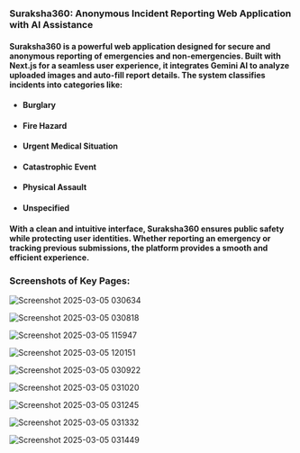 ### Suraksha360: Anonymous Incident Reporting Web Application with AI Assistance
#### Suraksha360 is a powerful web application designed for secure and anonymous reporting of emergencies and non-emergencies. Built with Next.js for a seamless user experience, it integrates Gemini AI to analyze uploaded images and auto-fill report details. The system classifies incidents into categories like:
- #### Burglary
- #### Fire Hazard
- #### Urgent Medical Situation
- #### Catastrophic Event
- #### Physical Assault
- #### Unspecified
#### With a clean and intuitive interface, Suraksha360 ensures public safety while protecting user identities. Whether reporting an emergency or tracking previous submissions, the platform provides a smooth and efficient experience.
### Screenshots of Key Pages: 

![Screenshot 2025-03-05 030634](https://github.com/user-attachments/assets/27897f8a-6a05-40cd-af83-74e6e317fffe)

![Screenshot 2025-03-05 030818](https://github.com/user-attachments/assets/a9211422-aed0-43f3-a7c6-dfe721328bee)

![Screenshot 2025-03-05 115947](https://github.com/user-attachments/assets/2686ef06-e346-4698-8b8c-4a965727c486)

![Screenshot 2025-03-05 120151](https://github.com/user-attachments/assets/4748b987-7149-4302-a76f-944642b30dca)

![Screenshot 2025-03-05 030922](https://github.com/user-attachments/assets/e948caee-f5f2-4121-98e7-a8aa74341ea6)

![Screenshot 2025-03-05 031020](https://github.com/user-attachments/assets/3ecf01c0-9fa1-485e-bf24-e3b8421d3bca)

![Screenshot 2025-03-05 031245](https://github.com/user-attachments/assets/2983794e-3a30-41e4-911b-0921512d59d4)

![Screenshot 2025-03-05 031332](https://github.com/user-attachments/assets/b4b8e564-45b4-46ea-b1c4-b80c3dddbbe6)

![Screenshot 2025-03-05 031449](https://github.com/user-attachments/assets/f2151be1-1586-4843-a1dd-a7779c63361b)

